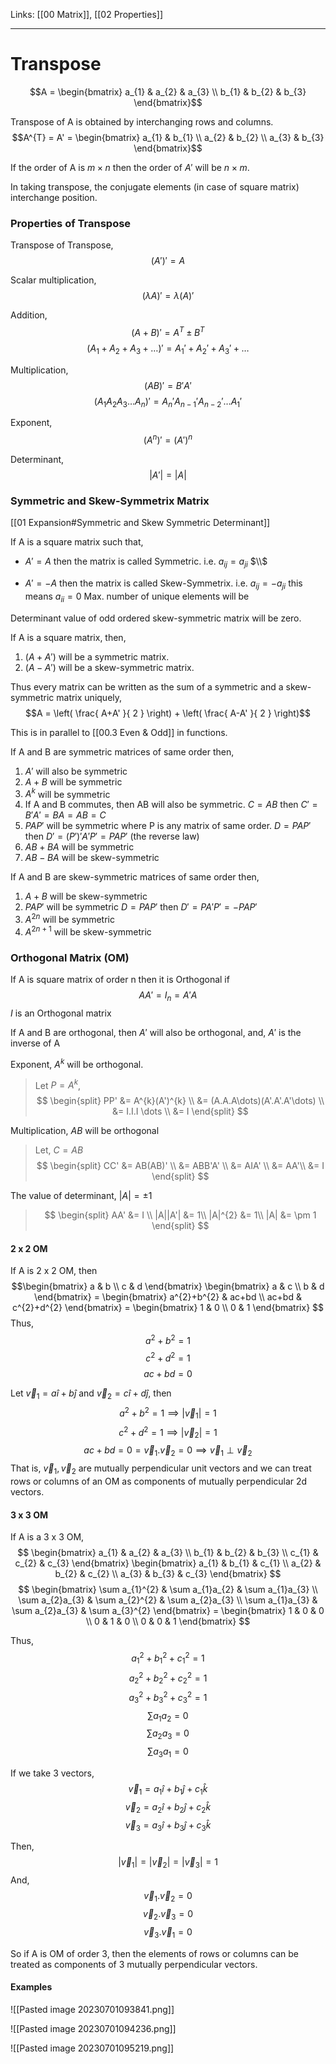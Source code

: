 Links: [[00 Matrix]], [[02 Properties]]
___
# Transpose
$$A = \begin{bmatrix}
a_{1} & a_{2} & a_{3}  \\
b_{1} & b_{2} & b_{3} 
\end{bmatrix}$$

Transpose of A is obtained by interchanging rows and columns. 
$$A^{T} = A' = \begin{bmatrix}
a_{1} & b_{1}  \\
a_{2} & b_{2}  \\
a_{3} & b_{3} 
\end{bmatrix}$$

If the order of A is $m \times n$ then the order of $A'$ will be $n \times m$. 

In taking transpose, the conjugate elements (in case of square matrix) interchange position.

### Properties of Transpose
Transpose of Transpose,
$$(A')' = A$$

Scalar multiplication,
$$(\lambda A)' =\lambda(A)'$$

Addition,
$$(A + B)' = A^{T} \pm B^{T}$$
$$(A_{1}+A_{2} + A_{3} + \dots)' = A_{1}' + A_{2}' + A_{3}' + \dots$$

Multiplication,
$$(AB)' = B'A'$$
$$(A_{1}A_{2}A_{3}\dots A_{n})' = A_{n}'A_{n-1}'A_{n-2}'\dots A_{1}'$$

Exponent,
$$(A^{n})' = (A')^{n}$$

Determinant,
$$|A'| = |A|$$

### Symmetric and Skew-Symmetrix Matrix
[[01 Expansion#Symmetric and Skew Symmetric Determinant]]

If A is a square matrix such that,
- $A' = A$ then the matrix is called Symmetric.
	i.e. $a_{ij} = a_{ji}$
	$\\$

- $A' = -A$ then the matrix is called Skew-Symmetrix.
	i.e. $a_{ij} = -a_{ji}$ this means $a_{ii} = 0$
	Max. number of unique elements will be 

Determinant value of odd ordered skew-symmetric matrix will be zero. 

If A is a square matrix, then,
1. $(A+A')$ will be a symmetric matrix.
1. $(A-A')$ will be a skew-symmetric matrix.

Thus every matrix can be written as the sum of a symmetric and a skew-symmetric matrix uniquely,
$$A = \left( \frac{ A+A' }{ 2 } \right) + \left( \frac{ A-A' }{ 2 } \right)$$

This is in parallel to [[00.3 Even & Odd]] in functions. 

If A and B are symmetric matrices of same order then,
1. $A'$ will also be symmetric
2. $A+B$ will be symmetric
3. $A^{k}$ will be symmetric 
4. If A and B commutes, then AB will also be symmetric.
   $C = AB$ then $C' = B'A' = BA = AB = C$
4. $PAP'$ will be symmetric where P is any matrix of same order. 
   $D = PAP'$ then $D' = (P')'A'P' = PAP'$ (the reverse law)
5. $AB + BA$ will be symmetric
6. $AB - BA$ will be skew-symmetric


If A and B are skew-symmetric matrices of same order then,
1. $A + B$ will be skew-symmetric
2. $PAP'$ will be symmetric
   $D = PAP'$ then $D' = PA'P' = -PAP'$
3. $A^{2n}$ will be symmetric
4. $A^{2n+1}$ will be skew-symmetric

### Orthogonal Matrix (OM)
If A is square matrix of order n then it is Orthogonal if 
$$AA' = I_{n} = A'A$$
$I$ is an Orthogonal matrix

If A and B are orthogonal, then 
$A'$ will also be orthogonal, and,
$A'$ is the inverse of A

Exponent, $A^{k}$ will be orthogonal.
> Let $P = A^{k}$,
> $$
> \begin{split}
> PP' &= A^{k}(A')^{k} \\
> &= (A.A.A\dots)(A'.A'.A'\dots) \\
> &= I.I.I \dots \\
> &= I 
> \end{split}
> $$

Multiplication, $AB$ will be orthogonal 
> Let, $C = AB$ 
> $$
> \begin{split}
> CC' &= AB(AB)' \\
> &= ABB'A' \\
> &= AIA' \\
> &= AA'\\
> &= I
> \end{split}
> $$

The value of determinant, $|A| = \pm1$
> $$
> \begin{split}
> AA' &= I \\
> |A||A'| &= 1\\
> |A|^{2} &= 1\\
> |A| &= \pm 1
> \end{split}
> $$


#### 2 x 2 OM
If A is 2 x 2 OM, then 
$$\begin{bmatrix}
a & b \\
c & d
\end{bmatrix}
\begin{bmatrix}
a & c \\
b & d
\end{bmatrix} = 
\begin{bmatrix}
a^{2}+b^{2} & ac+bd \\
ac+bd & c^{2}+d^{2}
\end{bmatrix} = 
\begin{bmatrix}
1 & 0 \\
0 & 1
\end{bmatrix}
$$
Thus,
$$a^{2} + b^{2} = 1$$
$$c^{2} + d^{2} = 1$$
$$ac + bd = 0$$

Let $\vec{v}_{1} = a \hat{i} + b \hat{j}$ and $\vec{v}_{2} = c \hat{i} + d \hat{j}$, then
$$a^{2} + b^{2} = 1 \implies |\vec{v}_{1}| = 1$$
$$c^{2} + d^{2} = 1 \implies |\vec{v}_{2}| = 1$$
$$ac + bd = 0 = \vec{v}_{1}. \vec{v}_{2} = 0 \implies \vec{v}_{1} \perp \vec{v}_{2}$$
That is, $\vec{v}_{1}, \vec{v}_{2}$ are mutually perpendicular unit vectors and we can treat rows or columns of an OM as components of mutually perpendicular 2d vectors. 

#### 3 x 3 OM
If A is a 3 x 3 OM,
$$
\begin{bmatrix}
a_{1} & a_{2} & a_{3} \\
b_{1} & b_{2} & b_{3} \\
c_{1} & c_{2} & c_{3}
\end{bmatrix} 
\begin{bmatrix}
a_{1} & b_{1} & c_{1} \\
a_{2} & b_{2} & c_{2} \\
a_{3} & b_{3} & c_{3}
\end{bmatrix}
$$
$$
\begin{bmatrix}
\sum a_{1}^{2} & \sum a_{1}a_{2} & \sum a_{1}a_{3} \\
\sum a_{2}a_{3} & \sum a_{2}^{2} & \sum a_{2}a_{3} \\
\sum a_{1}a_{3} & \sum a_{2}a_{3} & \sum a_{3}^{2}
\end{bmatrix} = 
\begin{bmatrix}
1 & 0 & 0 \\
0 & 1 & 0 \\
0 & 0 & 1
\end{bmatrix}
$$

Thus,
$$a_{1}^{2} + b_{1}^{2} + c_{1}^{2} = 1$$
$$a_{2}^{2} + b_{2}^{2} + c_{2}^{2} = 1$$
$$a_{3}^{2} + b_{3}^{2} + c_{3}^{2} = 1$$
$$\sum a_{1}a_{2} = 0$$
$$\sum a_{2}a_{3} = 0$$
$$\sum a_{3}a_{1} = 0$$

If we take 3 vectors, 
$$\vec{v}_{1} = a_{1} \hat{i} + b_{1} \hat{j} + c_{1} \hat{k}$$
$$\vec{v}_{2} = a_{2} \hat{i} + b_{2} \hat{j} + c_{2} \hat{k}$$
$$\vec{v}_{3} = a_{3} \hat{i} + b_{3} \hat{j} + c_{3} \hat{k}$$

Then,
$$|\vec{v}_{1}| = |\vec{v}_{2}| = |\vec{v}_{3}| = 1$$
And,
$$\vec{v}_{1} . \vec{v}_{2} = 0$$
$$\vec{v}_{2} . \vec{v}_{3} = 0$$
$$\vec{v}_{3} . \vec{v}_{1} = 0$$

So if A is OM of order 3, then the elements of rows or columns can be treated as components of 3 mutually perpendicular vectors. 

#### Examples
![[Pasted image 20230701093841.png]]

![[Pasted image 20230701094236.png]]

![[Pasted image 20230701095219.png]]